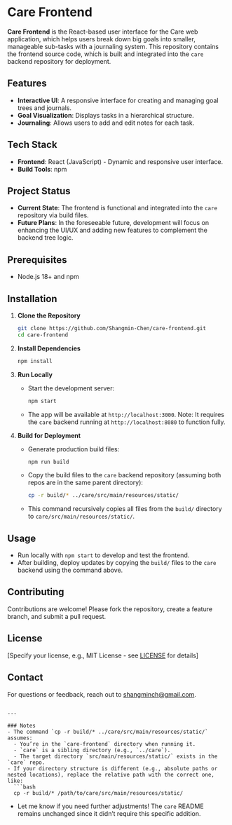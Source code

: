# Care Frontend

**Care Frontend** is the React-based user interface for the Care web application, which helps users break down big goals into smaller, manageable sub-tasks with a journaling system. This repository contains the frontend source code, which is built and integrated into the `care` backend repository for deployment.

## Features
- **Interactive UI**: A responsive interface for creating and managing goal trees and journals.
- **Goal Visualization**: Displays tasks in a hierarchical structure.
- **Journaling**: Allows users to add and edit notes for each task.

## Tech Stack
- **Frontend**: React (JavaScript) - Dynamic and responsive user interface.
- **Build Tools**: npm

## Project Status
- **Current State**: The frontend is functional and integrated into the `care` repository via build files.
- **Future Plans**: In the foreseeable future, development will focus on enhancing the UI/UX and adding new features to complement the backend tree logic.

## Prerequisites
- Node.js 18+ and npm

## Installation
1. **Clone the Repository**  
   ```bash
   git clone https://github.com/Shangmin-Chen/care-frontend.git
   cd care-frontend
   ```

2. **Install Dependencies**  
   ```bash
   npm install
   ```

3. **Run Locally**  
   - Start the development server:  
     ```bash
     npm start
     ```
   - The app will be available at `http://localhost:3000`. Note: It requires the `care` backend running at `http://localhost:8080` to function fully.

4. **Build for Deployment**  
   - Generate production build files:  
     ```bash
     npm run build
     ```
   - Copy the build files to the `care` backend repository (assuming both repos are in the same parent directory):  
     ```bash
     cp -r build/* ../care/src/main/resources/static/
     ```
   - This command recursively copies all files from the `build/` directory to `care/src/main/resources/static/`.

## Usage
- Run locally with `npm start` to develop and test the frontend.
- After building, deploy updates by copying the `build/` files to the `care` backend using the command above.

## Contributing
Contributions are welcome! Please fork the repository, create a feature branch, and submit a pull request.

## License
[Specify your license, e.g., MIT License - see [LICENSE](LICENSE) for details]

## Contact
For questions or feedback, reach out to shangminch@gmail.com.
```

---

### Notes
- The command `cp -r build/* ../care/src/main/resources/static/` assumes:
  - You’re in the `care-frontend` directory when running it.
  - `care` is a sibling directory (e.g., `../care`).
  - The target directory `src/main/resources/static/` exists in the `care` repo.
- If your directory structure is different (e.g., absolute paths or nested locations), replace the relative path with the correct one, like:  
  ```bash
  cp -r build/* /path/to/care/src/main/resources/static/
  ```
- Let me know if you need further adjustments! The `care` README remains unchanged since it didn’t require this specific addition.